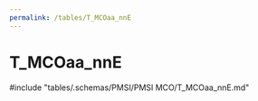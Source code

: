 ```yaml
---
permalink: /tables/T_MCOaa_nnE
---
```

# T_MCOaa_nnE
<!-- SPDX-License-Identifier: MPL-2.0 -->

<!-- ATTENTION : Ne pas supprimer ou modifier la ligne ci-dessous -->
#include "tables/.schemas/PMSI/PMSI MCO/T_MCOaa_nnE.md"
<!-- ATTENTION : Ne pas supprimer ou modifier la ligne ci-dessus -->
